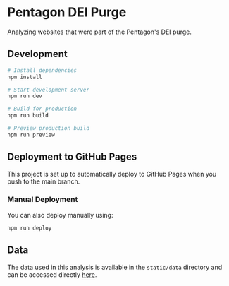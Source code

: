 # Pentagon DEI Purge

Analyzing websites that were part of the Pentagon's DEI purge.

## Development

```bash
# Install dependencies
npm install

# Start development server
npm run dev

# Build for production
npm run build

# Preview production build
npm run preview
```

## Deployment to GitHub Pages

This project is set up to automatically deploy to GitHub Pages when you push to the main branch.

### Manual Deployment

You can also deploy manually using:

```bash
npm run deploy
```

## Data

The data used in this analysis is available in the `static/data` directory and can be accessed directly [here](https://github.com/m-cahana/pentagon_dei_purge/blob/main/static/data/cleaned_titles_with_themes.csv).
